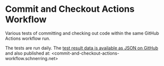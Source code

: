 # Commit and Checkout Actions Workflow

Various tests of committing and checking out code within the same GitHub Actions workflow run.

The tests are run daily. The [test result data is available as JSON on GitHub](https://github.com/schnerring/commit-and-checkout-actions-workflow/blob/main/data/test-results.json) and also published at: <commit-and-checkout-actions-workflow.schnerring.net>
